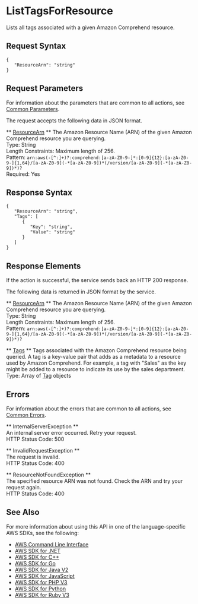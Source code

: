 # ListTagsForResource<a name="API_ListTagsForResource"></a>

Lists all tags associated with a given Amazon Comprehend resource\. 

## Request Syntax<a name="API_ListTagsForResource_RequestSyntax"></a>

```
{
   "ResourceArn": "string"
}
```

## Request Parameters<a name="API_ListTagsForResource_RequestParameters"></a>

For information about the parameters that are common to all actions, see [Common Parameters](CommonParameters.md)\.

The request accepts the following data in JSON format\.

 ** [ResourceArn](#API_ListTagsForResource_RequestSyntax) **   <a name="comprehend-ListTagsForResource-request-ResourceArn"></a>
The Amazon Resource Name \(ARN\) of the given Amazon Comprehend resource you are querying\.   
Type: String  
Length Constraints: Maximum length of 256\.  
Pattern: `arn:aws(-[^:]+)?:comprehend:[a-zA-Z0-9-]*:[0-9]{12}:[a-zA-Z0-9-]{1,64}/[a-zA-Z0-9](-*[a-zA-Z0-9])*(/version/[a-zA-Z0-9](-*[a-zA-Z0-9])*)?`   
Required: Yes

## Response Syntax<a name="API_ListTagsForResource_ResponseSyntax"></a>

```
{
   "ResourceArn": "string",
   "Tags": [ 
      { 
         "Key": "string",
         "Value": "string"
      }
   ]
}
```

## Response Elements<a name="API_ListTagsForResource_ResponseElements"></a>

If the action is successful, the service sends back an HTTP 200 response\.

The following data is returned in JSON format by the service\.

 ** [ResourceArn](#API_ListTagsForResource_ResponseSyntax) **   <a name="comprehend-ListTagsForResource-response-ResourceArn"></a>
The Amazon Resource Name \(ARN\) of the given Amazon Comprehend resource you are querying\.  
Type: String  
Length Constraints: Maximum length of 256\.  
Pattern: `arn:aws(-[^:]+)?:comprehend:[a-zA-Z0-9-]*:[0-9]{12}:[a-zA-Z0-9-]{1,64}/[a-zA-Z0-9](-*[a-zA-Z0-9])*(/version/[a-zA-Z0-9](-*[a-zA-Z0-9])*)?` 

 ** [Tags](#API_ListTagsForResource_ResponseSyntax) **   <a name="comprehend-ListTagsForResource-response-Tags"></a>
Tags associated with the Amazon Comprehend resource being queried\. A tag is a key\-value pair that adds as a metadata to a resource used by Amazon Comprehend\. For example, a tag with "Sales" as the key might be added to a resource to indicate its use by the sales department\.   
Type: Array of [Tag](API_Tag.md) objects

## Errors<a name="API_ListTagsForResource_Errors"></a>

For information about the errors that are common to all actions, see [Common Errors](CommonErrors.md)\.

 ** InternalServerException **   
An internal server error occurred\. Retry your request\.  
HTTP Status Code: 500

 ** InvalidRequestException **   
The request is invalid\.  
HTTP Status Code: 400

 ** ResourceNotFoundException **   
The specified resource ARN was not found\. Check the ARN and try your request again\.  
HTTP Status Code: 400

## See Also<a name="API_ListTagsForResource_SeeAlso"></a>

For more information about using this API in one of the language\-specific AWS SDKs, see the following:
+  [AWS Command Line Interface](https://docs.aws.amazon.com/goto/aws-cli/comprehend-2017-11-27/ListTagsForResource) 
+  [AWS SDK for \.NET](https://docs.aws.amazon.com/goto/DotNetSDKV3/comprehend-2017-11-27/ListTagsForResource) 
+  [AWS SDK for C\+\+](https://docs.aws.amazon.com/goto/SdkForCpp/comprehend-2017-11-27/ListTagsForResource) 
+  [AWS SDK for Go](https://docs.aws.amazon.com/goto/SdkForGoV1/comprehend-2017-11-27/ListTagsForResource) 
+  [AWS SDK for Java V2](https://docs.aws.amazon.com/goto/SdkForJavaV2/comprehend-2017-11-27/ListTagsForResource) 
+  [AWS SDK for JavaScript](https://docs.aws.amazon.com/goto/AWSJavaScriptSDK/comprehend-2017-11-27/ListTagsForResource) 
+  [AWS SDK for PHP V3](https://docs.aws.amazon.com/goto/SdkForPHPV3/comprehend-2017-11-27/ListTagsForResource) 
+  [AWS SDK for Python](https://docs.aws.amazon.com/goto/boto3/comprehend-2017-11-27/ListTagsForResource) 
+  [AWS SDK for Ruby V3](https://docs.aws.amazon.com/goto/SdkForRubyV3/comprehend-2017-11-27/ListTagsForResource) 